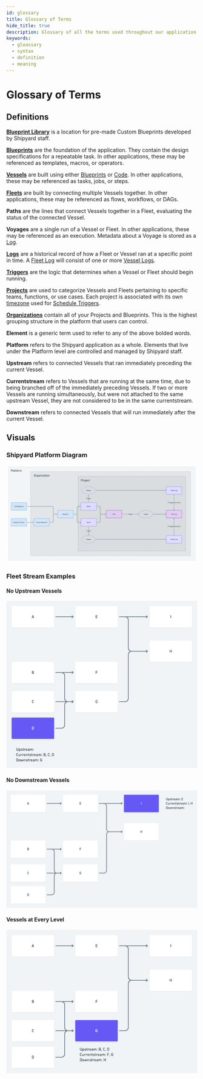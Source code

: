 ```yaml
---
id: glossary
title: Glossary of Terms
hide_title: true
description: Glossary of all the terms used throughout our application and documentation.
keywords:
  - gloassary
  - syntax
  - definition
  - meaning
---
```


# Glossary of Terms

## Definitions

[**Blueprint Library**](reference/blueprint-library) is a location for pre-made Custom Blueprints developed by Shipyard staff.

[**Blueprints**](/reference/blueprints) are the foundation of the application. They contain the design specifications for a repeatable task. In other applications, these may be referenced as templates, macros, or operators.

[**Vessels**](/reference/vessels) are built using either [Blueprints](/reference/blueprints) or [Code](/reference/code/code-overview). In other applications, these may be referenced as tasks, jobs, or steps.

[**Fleets**](/reference/fleets) are built by connecting multiple Vessels together. In other applications, these may be referenced as flows, workflows, or DAGs.

**Paths** are the lines that connect Vessels together in a Fleet, evaluating the status of the connected Vessel.

**Voyages** are a single run of a Vessel or Fleet. In other applications, these may be referenced as an execution. Metadata about a Voyage is stored as a [Log](reference/logs/logs-overview).

[**Logs**](reference/logs/logs-overview) are a historical record of how a Fleet or Vessel ran at a specific point in time. A [Fleet Log](reference/logs/fleet-logs) will consist of one or more [Vessel Logs](reference/logs/vessel-logs).

[**Triggers**](reference/triggers/triggers-overview) are the logic that determines when a Vessel or Fleet should begin running.

[**Projects**](reference/projects) are used to categorize Vessels and Fleets pertaining to specific teams, functions, or use cases. Each project is associated with its own [timezone](reference/other-functions/timestamps-and-timezones) used for [Schedule Triggers](reference/triggers/schedule-triggers).

[**Organizations**](reference/organizations) contain all of your Projects and Blueprints. This is the highest grouping structure in the platform that users can control.

**Element** is a generic term used to refer to any of the above bolded words.

**Platform** refers to the Shipyard application as a whole. Elements that live under the Platform level are controlled and managed by Shipyard staff.

**Upstream** refers to connected Vessels that ran immediately preceding the current Vessel.

**Currentstream** refers to Vessels that are running at the same time, due to being branched off of the immediately preceding Vessels. If two or more Vessels are running simultaneously, but were not attached to the same upstream Vessel, they are not considered to be in the same currentstream.

**Downstream** refers to connected Vessels that will run immediately after the current Vessel.

## Visuals

### Shipyard Platform Diagram

![Structural Elements of the Shipyard Platform](.gitbook/assets/image_71.png)

### Fleet Stream Examples

#### No Upstream Vessels

![Example with no upstream Vessels](.gitbook/assets/no_upstream_example.png)

#### No Downstream Vessels

![Example with no downstream Vessels](.gitbook/assets/no_downstream_example.png)

#### Vessels at Every Level

![Example with Vessels at every stream level](.gitbook/assets/every_stream_example.png)
